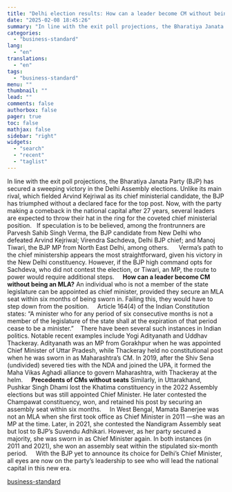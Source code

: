 ```yaml
---
title: "Delhi election results: How can a leader become CM without being an MLA?"
date: "2025-02-08 18:45:26"
summary: "In line with the exit poll projections, the Bharatiya Janata Party (BJP) has secured a sweeping victory in the Delhi Assembly elections. Unlike its main rival, which fielded Arvind Kejriwal as its chief ministerial candidate, the BJP has triumphed without a declared face for the top post. Now, with the..."
categories:
  - "business-standard"
lang:
  - "en"
translations:
  - "en"
tags:
  - "business-standard"
menu: ""
thumbnail: ""
lead: ""
comments: false
authorbox: false
pager: true
toc: false
mathjax: false
sidebar: "right"
widgets:
  - "search"
  - "recent"
  - "taglist"
---
```


In line with the exit poll projections, the Bharatiya Janata Party (BJP) has secured a sweeping victory in the Delhi Assembly elections. Unlike its main rival, which fielded Arvind Kejriwal as its chief ministerial candidate, the BJP has triumphed without a declared face for the top post. Now, with the party making a comeback in the national capital after 27 years, several leaders are expected to throw their hat in the ring for the coveted chief ministerial position.
 
If speculation is to be believed, among the frontrunners are Parvesh Sahib Singh Verma, the BJP candidate from New Delhi who defeated Arvind Kejriwal; Virendra Sachdeva, Delhi BJP chief; and Manoj Tiwari, the BJP MP from North East Delhi, among others.   
 
Verma’s path to the chief ministership appears the most straightforward, given his victory in the New Delhi constituency. However, if the BJP high command opts for Sachdeva, who did not contest the election, or Tiwari, an MP, the route to power would require additional steps.  
 
**How can a leader become CM without being an MLA?**
An individual who is not a member of the state legislature can be appointed as chief minister, provided they secure an MLA seat within six months of being sworn in. Failing this, they would have to step down from the position.  
 
Article 164(4) of the Indian Constitution states: “A minister who for any period of six consecutive months is not a member of the legislature of the state shall at the expiration of that period cease to be a minister.” 
 
There have been several such instances in Indian politics. Notable recent examples include Yogi Adityanath and Uddhav Thackeray. Adityanath was an MP from Gorakhpur when he was appointed Chief Minister of Uttar Pradesh, while Thackeray held no constitutional post when he was sworn in as Maharashtra’s CM. In 2019, after the Shiv Sena (undivided) severed ties with the NDA and joined the UPA, it formed the Maha Vikas Aghadi alliance to govern Maharashtra, with Thackeray at the helm.  
 
**Precedents of CMs without seats**
Similarly, in Uttarakhand, Pushkar Singh Dhami lost the Khatima constituency in the 2022 Assembly elections but was still appointed Chief Minister. He later contested the Champawat constituency, won, and retained his post by securing an assembly seat within six months.  
 
In West Bengal, Mamata Banerjee was not an MLA when she first took office as Chief Minister in 2011 —she was an MP at the time. Later, in 2021, she contested the Nandigram Assembly seat but lost to BJP’s Suvendu Adhikari. However, as her party secured a majority, she was sworn in as Chief Minister again. In both instances (in 2011 and 2021), she won an assembly seat within the stipulated six-month period.  
 
With the BJP yet to announce its choice for Delhi’s Chief Minister, all eyes are now on the party’s leadership to see who will lead the national capital in this new era.

[business-standard](https://www.business-standard.com/elections/delhi-elections/delhi-election-result-2025-bjp-chief-minister-parvesh-verma-constitution-125020800899_1.html)
